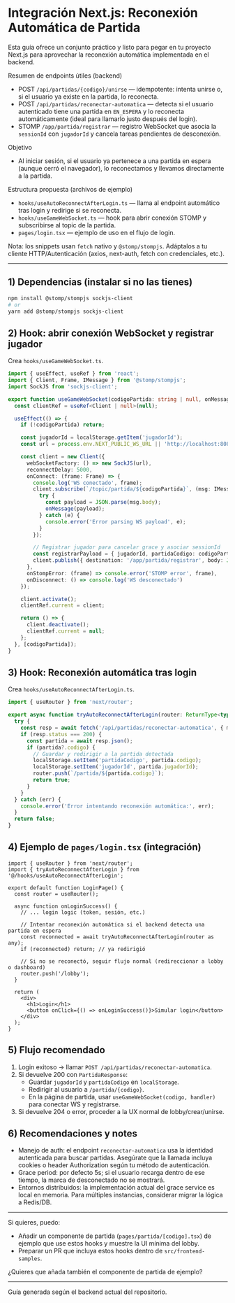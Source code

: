# Integración Next.js: Reconexión Automática de Partida

Esta guía ofrece un conjunto práctico y listo para pegar en tu proyecto Next.js para aprovechar la reconexión automática implementada en el backend.

Resumen de endpoints útiles (backend)
- POST `/api/partidas/{codigo}/unirse` — idempotente: intenta unirse o, si el usuario ya existe en la partida, lo reconecta.
- POST `/api/partidas/reconectar-automatica` — detecta si el usuario autenticado tiene una partida en `EN_ESPERA` y lo reconecta automáticamente (ideal para llamarlo justo después del login).
- STOMP `/app/partida/registrar` — registro WebSocket que asocia la `sessionId` con `jugadorId` y cancela tareas pendientes de desconexión.

Objetivo
- Al iniciar sesión, si el usuario ya pertenece a una partida en espera (aunque cerró el navegador), lo reconectamos y llevamos directamente a la partida.

Estructura propuesta (archivos de ejemplo)
- `hooks/useAutoReconnectAfterLogin.ts` — llama al endpoint automático tras login y redirige si se reconecta.
- `hooks/useGameWebSocket.ts` — hook para abrir conexión STOMP y subscribirse al topic de la partida.
- `pages/login.tsx` — ejemplo de uso en el flujo de login.

Nota: los snippets usan `fetch` nativo y `@stomp/stompjs`. Adáptalos a tu cliente HTTP/Autenticación (axios, next-auth, fetch con credenciales, etc.).

---

## 1) Dependencias (instalar si no las tienes)

```bash
npm install @stomp/stompjs sockjs-client
# or
yarn add @stomp/stompjs sockjs-client
```

## 2) Hook: abrir conexión WebSocket y registrar jugador
Crea `hooks/useGameWebSocket.ts`.

```ts
import { useEffect, useRef } from 'react';
import { Client, Frame, IMessage } from '@stomp/stompjs';
import SockJS from 'sockjs-client';

export function useGameWebSocket(codigoPartida: string | null, onMessage: (payload: any) => void) {
  const clientRef = useRef<Client | null>(null);

  useEffect(() => {
    if (!codigoPartida) return;

    const jugadorId = localStorage.getItem('jugadorId');
    const url = process.env.NEXT_PUBLIC_WS_URL || 'http://localhost:8080/ws';

    const client = new Client({
      webSocketFactory: () => new SockJS(url),
      reconnectDelay: 5000,
      onConnect: (frame: Frame) => {
        console.log('WS conectado', frame);
        client.subscribe(`/topic/partida/${codigoPartida}`, (msg: IMessage) => {
          try {
            const payload = JSON.parse(msg.body);
            onMessage(payload);
          } catch (e) {
            console.error('Error parsing WS payload', e);
          }
        });

        // Registrar jugador para cancelar grace y asociar sessionId
        const registrarPayload = { jugadorId, partidaCodigo: codigoPartida };
        client.publish({ destination: '/app/partida/registrar', body: JSON.stringify(registrarPayload) });
      },
      onStompError: (frame) => console.error('STOMP error', frame),
      onDisconnect: () => console.log('WS desconectado')
    });

    client.activate();
    clientRef.current = client;

    return () => {
      client.deactivate();
      clientRef.current = null;
    };
  }, [codigoPartida]);
}
```

## 3) Hook: Reconexión automática tras login
Crea `hooks/useAutoReconnectAfterLogin.ts`.

```ts
import { useRouter } from 'next/router';

export async function tryAutoReconnectAfterLogin(router: ReturnType<typeof useRouter>) {
  try {
    const resp = await fetch('/api/partidas/reconectar-automatica', { method: 'POST' });
    if (resp.status === 200) {
      const partida = await resp.json();
      if (partida?.codigo) {
        // Guardar y redirigir a la partida detectada
        localStorage.setItem('partidaCodigo', partida.codigo);
        localStorage.setItem('jugadorId', partida.jugadorId);
        router.push(`/partida/${partida.codigo}`);
        return true;
      }
    }
  } catch (err) {
    console.error('Error intentando reconexión automática:', err);
  }
  return false;
}
```

## 4) Ejemplo de `pages/login.tsx` (integración)

```tsx
import { useRouter } from 'next/router';
import { tryAutoReconnectAfterLogin } from '@/hooks/useAutoReconnectAfterLogin';

export default function LoginPage() {
  const router = useRouter();

  async function onLoginSuccess() {
    // ... login logic (token, sesión, etc.)

    // Intentar reconexión automática si el backend detecta una partida en espera
    const reconnected = await tryAutoReconnectAfterLogin(router as any);
    if (reconnected) return; // ya redirigió

    // Si no se reconectó, seguir flujo normal (redireccionar a lobby o dashboard)
    router.push('/lobby');
  }

  return (
    <div>
      <h1>Login</h1>
      <button onClick={() => onLoginSuccess()}>Simular login</button>
    </div>
  );
}
```

## 5) Flujo recomendado
1. Login exitoso → llamar `POST /api/partidas/reconectar-automatica`.
2. Si devuelve 200 con `PartidaResponse`:
   - Guardar `jugadorId` y `partidaCodigo` en `localStorage`.
   - Redirigir al usuario a `/partida/{codigo}`.
   - En la página de partida, usar `useGameWebSocket(codigo, handler)` para conectar WS y registrarse.
3. Si devuelve 204 o error, proceder a la UX normal de lobby/crear/unirse.

## 6) Recomendaciones y notes
- Manejo de auth: el endpoint `reconectar-automatica` usa la identidad autenticada para buscar partidas. Asegúrate que la llamada incluya cookies o header Authorization según tu método de autenticación.
- Grace period: por defecto 5s; si el usuario recarga dentro de ese tiempo, la marca de desconectado no se mostrará.
- Entornos distribuidos: la implementación actual del grace service es local en memoria. Para múltiples instancias, considerar migrar la lógica a Redis/DB.

---

Si quieres, puedo:
- Añadir un componente de partida (`pages/partida/[codigo].tsx`) de ejemplo que use estos hooks y muestre la UI mínima del lobby.
- Preparar un PR que incluya estos hooks dentro de `src/frontend-samples`.

¿Quieres que añada también el componente de partida de ejemplo?  

---
Guía generada según el backend actual del repositorio.
